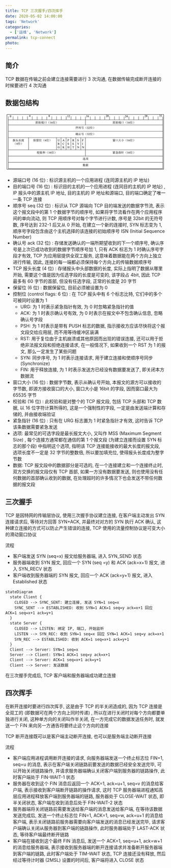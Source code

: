 ```yaml
---
title: TCP 三次握手/四次挥手
date: 2020-05-02 14:00:00
tags: 'Network'
categories:
  - ['运维', 'Network']
permalink: tcp-connect
photo:
---
```


## 简介

TCP 数据在传输之前会建立连接需要进行 3 次沟通, 在数据传输完成断开连接的时候要进行 4 次沟通

## 数据包结构

![TCP 包数据结构](./tcp-connect/v2-64887cee5a78e12f7a1301fb28bd1ca9_r.jpg)

- 源端口号 (16 位) : 标识源主机的一个应用进程 (连同源主机的 IP 地址)
- 目的端口号 (16 位) : 标识目的主机的一个应用进程 (连同目的主机的 IP 地址) , IP 报头中的源主机 IP 地址, 目的主机的 IP 地址和源端口, 目的端口确定了唯一一条 TCP 连接
- 顺序号 seq (32 位) : 标识从 TCP 源端向 TCP 目的端发送的数据字节流, 表示这个报文段中的第 1 个数据字节的顺序号, 如果将字节流看作在两个应用程序间的单向流动, 则 TCP 用顺序号对每个字节进行计数, 序号是 32bit 的无符号数, 序号达到 232-1 后又从 0 开始, 在建立一个新的连接时, SYN 标志变为 1, 顺序号字段包含由这个主机选择的该连接的初始顺序号 ISN (Initial Sequence Number)
- 确认号 ack (32 位) : 存储发送确认的一端所期望收到的下一个顺序号, 确认序号是上次已成功收到的数据字节顺序号加 1, 只有 ACK 标志为 1 时确认序号字段才有效, TCP 为应用层提供全双工服务, 这意味着数据能在两个方向上独立进行传输, 因此, 连接的每一端都必须保持每个方向上的传输数据顺序号
- TCP 报头长度 (4 位) : 存储报头中头部数据的长度, 实际上指明了数据从哪里开始, 需要这个值是因为任选字段的长度是可变的, 该字段占 4bit, 因此 TCP 最多有 60 字节的首部, 但没有任选字段, 正常的长度是 20 字节
- 保留位 (6 位) : 数据保留位, 目前必须被设置为 0
- 控制位 (control flags: 6 位) : 在 TCP 报头中有 6 个标志比特, 它们中的多个可被同时设置为 1
  - URG: 为 1 时表示紧急指针有效, 为 0 时忽略紧急指针的值
  - ACK: 为 1 时表示确认号有效, 为 0 时表示在报文中不包含确认信息, 忽略确认号字段
  - PSH: 为 1 时表示是带有 PUSH 标志的数据, 指示接收方应该尽快将这个报文段交给应用层, 而不用等待缓冲区装满
  - RST: 用于复位由于主机崩溃或其他原因而出现的错误连接, 还可以用于拒绝非法报文段和拒绝连接请求, 在一般情况下, 如果收到一个 RST 为 1 的报文, 那么一定发生了某些问题
  - SYN: 同步序号, 为 1 时表示连接请求, 用于建立连接和使顺序号同步 (Synchronize)
  - FIN: 用于释放连接, 为 1 时表示发送方已经没有数据要发送了, 即关闭本方数据流
- 窗口大小 (16 位) : 数据字节数, 表示从确认号开始, 本报文的源方可以接收的字节数, 即源方接收窗口的大小, 窗口大小是 16bit 的字段, 因而窗口最大为 65535 字节
- 校验和 (16 位) : 此校验和是对整个的 TCP 报文段, 包括 TCP 头部和 TCP 数据, 以 16 位字符计算所得的, 这是一个强制性的字段, 一定是由发送端计算和存储的, 并由接收端验证
- 紧急指针 (16 位) : 只有在 URG 标志置为 1 时紧急指针才有效, 这时告诉 TCP 该条数据需要紧急发送
- 选项: 最常见的可选字段是最长报文大小, 又叫作 MSS (Maximum Segment Size) , 每个连接方通常都在通信的第 1 个报文段 (为建立连接而设置 SYN 标志的那个段) 中指明这个选项, 指明该 TCP 连接能接收的最大长度的报文段, 选项长度不一定是 32 字节的整数倍, 所以要加填充位, 使得报头长度成为整字节数
- 数据: TCP 报文段中的数据部分是可选的, 在一个连接建立和一个连接终止时, 双方交换的报文段仅有 TCP 首部, 如果一方没有数据要发送, 则也使用没有任何数据的首部确认收到的数据, 在处理超时的许多情况下也会发送不带任何数据的报文段

## 三次握手

TCP 是因特网的传输层协议, 使用三次握手协议建立连接, 在客户端主动发出 SYN 连接请求后, 等待对方回答 SYN+ACK, 并最终对对方的 SYN 执行 ACK 确认, 这种建立连接的方式可以防止产生错误的连接, TCP 使用的流量控制协议是可变大小的滑动窗口协议

流程

- 客户端发送 SYN (seq=x) 报文给服务器端, 进入 SYN_SEND 状态
- 服务器端收到 SYN 报文, 回应一个 SYN (seq =y) 和 ACK (ack=x+1) 报文, 进入 SYN_RECV 状态
- 客户端收到服务器端的 SYN 报文, 回应一个 ACK (ack=y+1) 报文, 进入 Established 状态

```mermaid
stateDiagram
  state Client {
    CLOSED --> SYNC_SENT: 建立连接, 发送 SYN=1 seq=x
    SYNC_SENT --> ESTABLISHED: 收到 SYN=1 ACK=1 seq=y ack=x+1 回应 ACK=1 seq=x+1 ack=y+1
  }
  state Server {
    CLOSED --> LISTEN: 绑定 IP, 端口, 开始监听
    LISTEN --> SYN_REC: 收到 SYN=1 seq=x 回应 SYN=1 ACK=1 seq=y ack=x+1
    SYN_REC --> ESTABLISHED: 收到 ACK=1 seq=x+1 ack=y+1
  }
  Client --> Server: SYN=1 seq=x
  Server --> Client: SYN=1 ACK=1 seq=y ack=x+1
  Client --> Server: ACK=1 seq=x+1 ack=y+1
  Client --> Server: 发送数据
```

在三次握手完成后, TCP 客户端和服务器端成功建立连接

## 四次挥手

在断开连接时要进行四次挥手, 这是由于 TCP 的半关闭造成的, 因为 TCP 连接是全双工的 (即数据可在两个方向上同时传递) , 所以在进行关闭时对每个方向都要单独进行关闭, 这种单方向的关闭叫作半关闭, 在一方完成它的数据发送任务时, 就发送一个 FIN 来向另一方通告将要终止这个方向的连接

TCP 断开连接既可以是客户端主动断开连接, 也可以是服务端主动断开连接

流程

- 客户端应用进程调用断开连接的请求, 向服务器端发送一个终止标志位 FIN=1, seq=u 的消息, 表示在客户端关闭链路前要发送的数据已经安全发送完毕, 可以开始关闭链路操作, 并请求服务器端确认关闭客户端到服务器的链路操作, 此时客户端处于 FIN-WAIT-1 状态
- 服务器在收到这个 FIN 消息后返回一个 ACK=1, ack=u+1, seq=v 的消息给客户端, 表示接收到客户端断开链路的操作请求, 这时 TCP 服务器端进程通知高层应用进程释放客户端到服务器端的链路, 服务器处于 CLOSE-WAIT 状态, 即半关闭状态, 客户端在收到消息后处于 FIN-WAIT-2 状态
- 服务器端将关闭链路前需要发送给客户端的消息发送给客户端, 在等待该数据发送完成后, 发送一个终止标志位 FIN=1, ACK=1, seq=w, ack=u+1 的消息给客户端, 表示关闭链路前服务器需要向客户端发送的消息已经发送完毕, 请求客户端确认关闭从服务器到客户端的链路操作, 此时服务器端处于 LAST-ACK 状态, 等待客户端最终断开链路
- 客户端在接收到这个最终 FIN 消息后, 发送一个 ACK=1, seq=u+1, ack=w+1 的消息给服务器端, 表示接收到服务器端的断开连接请求并准备断开服务器端到客户端的链路, 此时客户端处于 TIM-WAIT 状态, TCP 连接还没有释放, 然后经过等待计时器 (2MSL) 设置的时间后, 客户端将进入 CLOSE 状态
